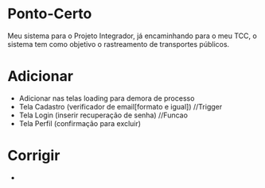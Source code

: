 # Ponto-Certo
Meu sistema para o Projeto Integrador, já encaminhando para o meu TCC, o sistema tem como objetivo o rastreamento de transportes públicos.

# Adicionar
- Adicionar nas telas loading para demora de processo
- Tela Cadastro (verificador de email[formato e igual]) //Trigger
- Tela Login (inserir recuperação de senha) //Funcao
- Tela Perfil (confirmação para excluir)

# Corrigir
- 